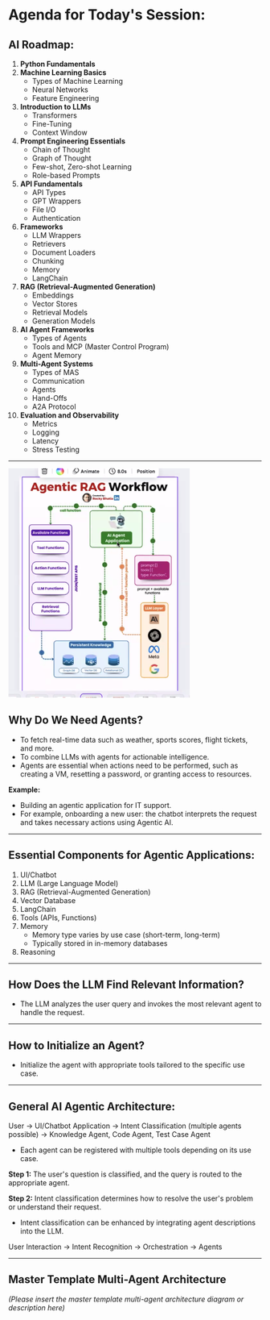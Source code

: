 
# Agenda for Today's Session:


## AI Roadmap:


1.  **Python Fundamentals**
2.  **Machine Learning Basics**
    *   Types of Machine Learning
    *   Neural Networks
    *   Feature Engineering
3.  **Introduction to LLMs**
    *   Transformers
    *   Fine-Tuning
    *   Context Window
4.  **Prompt Engineering Essentials**
    *   Chain of Thought
    *   Graph of Thought
    *   Few-shot, Zero-shot Learning
    *   Role-based Prompts
5.  **API Fundamentals**
    *   API Types
    *   GPT Wrappers
    *   File I/O
    *   Authentication
6.  **Frameworks**
    *   LLM Wrappers
    *   Retrievers
    *   Document Loaders
    *   Chunking
    *   Memory
    *   LangChain
7.  **RAG (Retrieval-Augmented Generation)**
    *   Embeddings
    *   Vector Stores
    *   Retrieval Models
    *   Generation Models
8.  **AI Agent Frameworks**
    *   Types of Agents
    *   Tools and MCP (Master Control Program)
    *   Agent Memory
9.  **Multi-Agent Systems**
    *   Types of MAS
    *   Communication
    *   Agents
    *   Hand-Offs
    *   A2A Protocol
10. **Evaluation and Observability**
    *   Metrics
    *   Logging
    *   Latency
    *   Stress Testing

---
![AgenticWorkflow](images/AgenticRAGWorkflow.png)

## Why Do We Need Agents?


*   To fetch real-time data such as weather, sports scores, flight tickets, and more.
*   To combine LLMs with agents for actionable intelligence.
*   Agents are essential when actions need to be performed, such as creating a VM, resetting a password, or granting access to resources.


**Example:**

*   Building an agentic application for IT support.
*   For example, onboarding a new user: the chatbot interprets the request and takes necessary actions using Agentic AI.

---


## Essential Components for Agentic Applications:


1.  UI/Chatbot
2.  LLM (Large Language Model)
3.  RAG (Retrieval-Augmented Generation)
4.  Vector Database
5.  LangChain
6.  Tools (APIs, Functions)
7.  Memory
    *   Memory type varies by use case (short-term, long-term)
    *   Typically stored in in-memory databases
8.  Reasoning

---


## How Does the LLM Find Relevant Information?


*   The LLM analyzes the user query and invokes the most relevant agent to handle the request.

---


## How to Initialize an Agent?


*   Initialize the agent with appropriate tools tailored to the specific use case.

---


## General AI Agentic Architecture:


User → UI/Chatbot Application → Intent Classification (multiple agents possible) → Knowledge Agent, Code Agent, Test Case Agent

*   Each agent can be registered with multiple tools depending on its use case.

**Step 1:** The user's question is classified, and the query is routed to the appropriate agent.

**Step 2:** Intent classification determines how to resolve the user's problem or understand their request.

*   Intent classification can be enhanced by integrating agent descriptions into the LLM.

User Interaction → Intent Recognition → Orchestration → Agents

---


## Master Template Multi-Agent Architecture

*(Please insert the master template multi-agent architecture diagram or description here)*
